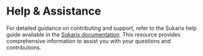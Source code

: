 # Help & Assistance

For detailed guidance on contributing and support, refer to the Sukarix help guide available in
the [Sukarix documentation](https://sukarix.com/docs/community/contributing.html#community-help). This resource provides
comprehensive information to assist you with your questions and contributions.
